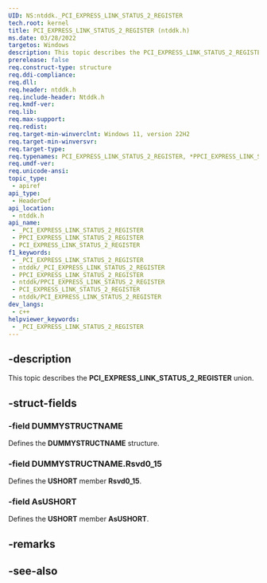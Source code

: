 ```yaml
---
UID: NS:ntddk._PCI_EXPRESS_LINK_STATUS_2_REGISTER
tech.root: kernel
title: PCI_EXPRESS_LINK_STATUS_2_REGISTER (ntddk.h)
ms.date: 03/28/2022
targetos: Windows
description: This topic describes the PCI_EXPRESS_LINK_STATUS_2_REGISTER union.
prerelease: false
req.construct-type: structure
req.ddi-compliance: 
req.dll: 
req.header: ntddk.h
req.include-header: Ntddk.h
req.kmdf-ver: 
req.lib: 
req.max-support: 
req.redist: 
req.target-min-winverclnt: Windows 11, version 22H2
req.target-min-winversvr: 
req.target-type: 
req.typenames: PCI_EXPRESS_LINK_STATUS_2_REGISTER, *PPCI_EXPRESS_LINK_STATUS_2_REGISTER
req.umdf-ver: 
req.unicode-ansi: 
topic_type:
 - apiref
api_type:
 - HeaderDef
api_location:
 - ntddk.h
api_name:
 - _PCI_EXPRESS_LINK_STATUS_2_REGISTER
 - PPCI_EXPRESS_LINK_STATUS_2_REGISTER
 - PCI_EXPRESS_LINK_STATUS_2_REGISTER
f1_keywords:
 - _PCI_EXPRESS_LINK_STATUS_2_REGISTER
 - ntddk/_PCI_EXPRESS_LINK_STATUS_2_REGISTER
 - PPCI_EXPRESS_LINK_STATUS_2_REGISTER
 - ntddk/PPCI_EXPRESS_LINK_STATUS_2_REGISTER
 - PCI_EXPRESS_LINK_STATUS_2_REGISTER
 - ntddk/PCI_EXPRESS_LINK_STATUS_2_REGISTER
dev_langs:
 - c++
helpviewer_keywords:
 - _PCI_EXPRESS_LINK_STATUS_2_REGISTER
---
```


## -description

This topic describes the **PCI_EXPRESS_LINK_STATUS_2_REGISTER** union.

## -struct-fields

### -field DUMMYSTRUCTNAME

Defines the **DUMMYSTRUCTNAME** structure.

### -field DUMMYSTRUCTNAME.Rsvd0_15

Defines the **USHORT** member **Rsvd0_15**.

### -field AsUSHORT

Defines the **USHORT** member **AsUSHORT**.

## -remarks

## -see-also

